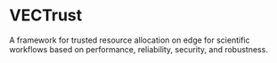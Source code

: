 # VECTrust
A framework for trusted resource allocation on edge for scientific workflows based on performance, reliability, security, and robustness.
